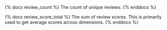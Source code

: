 {% docs review_count %} The count of unique reviews. {% enddocs %}

{% docs review_score_total %} The sum of review scores. This is primarily used to get average scores across dimensions. {% enddocs %}